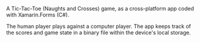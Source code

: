 A Tic-Tac-Toe (Naughts and Crosses) game, as a cross-platform app coded with Xamarin.Forms (C#).

The human player plays against a computer player.
The app keeps track of the scores and game state in a binary file within the device's local storage. 